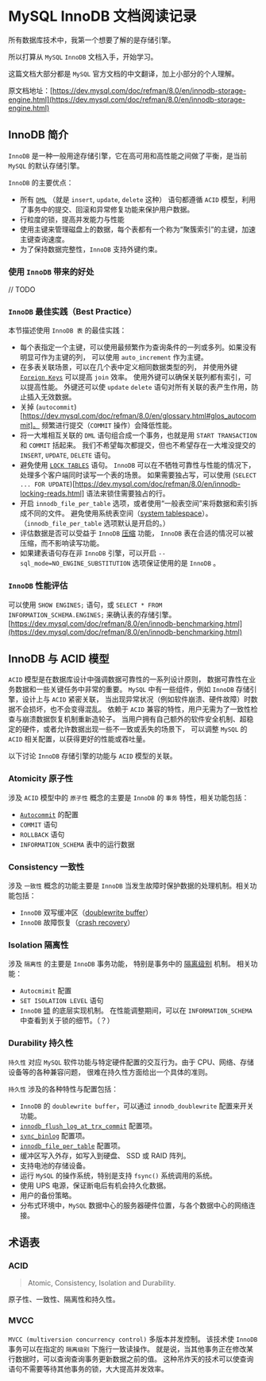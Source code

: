 # MySQL InnoDB 文档阅读记录
所有数据库技术中，我第一个想要了解的是存储引擎。

所以打算从 `MySQL` `InnoDB` 文档入手，开始学习。

这篇文档大部分都是 `MySQL` 官方文档的中文翻译，加上小部分的个人理解。

原文档地址：[https://dev.mysql.com/doc/refman/8.0/en/innodb-storage-engine.html](https://dev.mysql.com/doc/refman/8.0/en/innodb-storage-engine.html)

## InnoDB 简介
`InnoDB` 是一种一般用途存储引擎，它在高可用和高性能之间做了平衡，是当前 `MySQL` 的默认存储引擎。

`InnoDB` 的主要优点：
- 所有 [`DML`](https://dev.mysql.com/doc/refman/8.0/en/glossary.html#glos_dml)
  （就是 `insert`, `update`, `delete` 这种）
  语句都遵循 `ACID` 模型，利用了事务中的提交、回滚和异常修复功能来保护用户数据。
- 行粒度的锁，提高并发能力与性能
- 使用主键来管理磁盘上的数据，每个表都有一个称为“聚簇索引”的主键，加速主键查询速度。
- 为了保持数据完整性，`InnoDB` 支持外键约束。

### 使用 `InnoDB` 带来的好处
// TODO

### `InnoDB` 最佳实践（Best Practice）
本节描述使用 `InnoDB 表` 的最佳实践：

- 每个表指定一个主键，可以使用最频繁作为查询条件的一列或多列。如果没有明显可作为主键的列，
  可以使用 `auto_increment` 作为主键。
- 在多表关联场景，可以在几个表中定义相同数据类型的列，
  并使用外键 [`Foreign Keys`](https://dev.mysql.com/doc/refman/8.0/en/glossary.html#glos_foreign_key)
  可以提高 `join` 效率。
  使用外键可以确保关联列都有索引，可以提高性能。
  外键还可以使 `update` `delete` 语句对所有关联的表产生作用，防止插入无效数据。
- 关掉 (`autocommit`)[https://dev.mysql.com/doc/refman/8.0/en/glossary.html#glos_autocommit]。
  频繁进行提交（`COMMIT` 操作）会降低性能。
- 将一大堆相互关联的 `DML` 语句组合成一个事务，也就是用 `START TRANSACTION` 和 `COMMIT` 括起来。
  我们不希望每次都提交，但也不希望存在一大堆没提交的 `INSERT`, `UPDATE`, `DELETE` 语句。
- 避免使用 [`LOCK TABLES`](https://dev.mysql.com/doc/refman/8.0/en/lock-tables.html) 语句。
  `InnoDB` 可以在不牺牲可靠性与性能的情况下，处理多个客户端同时读写一个表的场景。
  如果需要独占写，可以使用 (`SELECT ... FOR UPDATE`)[https://dev.mysql.com/doc/refman/8.0/en/innodb-locking-reads.html]
  语法来锁住需要独占的行。
- 开启 `innodb_file_per_table` 选项，或者使用“一般表空间”来将数据和索引拆成不同的文件。
  避免使用系统表空间（[system tablespace](https://dev.mysql.com/doc/refman/8.0/en/glossary.html#glos_system_tablespace)）。
  （`innodb_file_per_table` 选项默认是开启的。）
- 评估数据是否可以受益于 `InnoDB` [压缩](https://dev.mysql.com/doc/refman/8.0/en/glossary.html#glos_compression) 功能，
  `InnoDB` 表在合适的情况可以被压缩，而不影响读写功能。
- 如果建表语句存在非 `InnoDB` 引擎，可以开启 `--sql_mode=NO_ENGINE_SUBSTITUTION` 选项保证使用的是 `InnoDB` 。

### `InnoDB` 性能评估
可以使用 `SHOW ENGINES;` 语句，或 `SELECT * FROM INFORMATION_SCHEMA.ENGINES;` 来确认表的存储引擎。
[https://dev.mysql.com/doc/refman/8.0/en/innodb-benchmarking.html](https://dev.mysql.com/doc/refman/8.0/en/innodb-benchmarking.html)


## InnoDB 与 ACID 模型
`ACID` 模型是在数据库设计中强调数据可靠性的一系列设计原则，
数据可靠性在业务数据和一些关键任务中非常的重要。
`MySQL` 中有一些组件，例如 `InnoDB` 存储引擎，设计上与 `ACID` 紧密关联，
当出现异常状况（例如软件崩溃、硬件故障）时数据不会损坏，也不会变得混乱。
依赖于 `ACID` 兼容的特性，用户无需为了一致性检查与崩溃数据恢复机制重新造轮子。
当用户拥有自己额外的软件安全机制、超稳定的硬件，或者允许数据出现一些不一致或丢失的场景下，
可以调整 `MySQL` 的 `ACID` 相关配置，以获得更好的性能或吞吐量。

以下讨论 `InnoDB` 存储引擎的功能与 `ACID` 模型的关联。

### Atomicity 原子性
涉及 `ACID` 模型中的 `原子性` 概念的主要是 `InnoDB` 的 `事务` 特性，相关功能包括：

- [`Autocommit`](https://dev.mysql.com/doc/refman/8.0/en/glossary.html#glos_autocommit) 的配置
- `COMMIT` 语句
- `ROLLBACK` 语句
- `INFORMATION_SCHEMA` 表中的运行数据

### Consistency 一致性
涉及 `一致性` 概念的功能主要是 `InnoDB` 当发生故障时保护数据的处理机制。相关功能包括：

- `InnoDB` 双写缓冲区（[doublewrite buffer](https://dev.mysql.com/doc/refman/8.0/en/glossary.html#glos_doublewrite_buffer)）
- `InnoDB` 故障恢复（[crash recovery](https://dev.mysql.com/doc/refman/8.0/en/glossary.html#glos_crash_recovery)）

### Isolation 隔离性
涉及 `隔离性` 的主要是 `InnoDB` 事务功能，
特别是事务中的 [隔离级别](https://dev.mysql.com/doc/refman/8.0/en/glossary.html#glos_isolation_level) 机制。
相关功能：

- `Autocmimit` 配置
- `SET ISOLATION LEVEL` 语句
- `InnoDB` [锁](https://dev.mysql.com/doc/refman/8.0/en/glossary.html#glos_locking) 的底层实现机制。
  在性能调整期间，可以在 `INFORMATION_SCHEMA` 中查看到关于锁的细节。（？）

### Durability 持久性
`持久性` 对应 `MySQL` 软件功能与特定硬件配置的交互行为。由于 CPU、网络、存储设备等的各种兼容问题，
很难在持久性方面给出一个具体的准则。

`持久性` 涉及的各种特性与配置包括：
- `InnoDB` 的 `doublewrite buffer`，可以通过 `innodb_doublewrite` 配置来开关功能。
- [`innodb_flush_log_at_trx_commit`](https://dev.mysql.com/doc/refman/8.0/en/innodb-parameters.html#sysvar_innodb_flush_log_at_trx_commit) 配置项。
- [`sync_binlog`](https://dev.mysql.com/doc/refman/8.0/en/replication-options-binary-log.html#sysvar_sync_binlog) 配置项。
- [`innodb_file_per_table`](https://dev.mysql.com/doc/refman/8.0/en/innodb-parameters.html#sysvar_innodb_file_per_table) 配置项。
- 缓冲区写入外存，如写入到硬盘、 SSD 或 RAID 阵列。
- 支持电池的存储设备。
- 运行 `MySQL` 的操作系统，特别是支持 `fsync()` 系统调用的系统。
- 使用 UPS 电源，保证断电后有机会持久化数据。
- 用户的备份策略。
- 分布式环境中，`MySQL` 数据中心的服务器硬件位置，与各个数据中心的网络连接。

## 术语表

### ACID
> Atomic, Consistency, Isolation and Durability.

原子性、一致性、隔离性和持久性。

### MVCC
`MVCC (multiversion concurrency control)` 多版本并发控制。
该技术使 `InnoDB` 事务可以在指定的 `隔离级别` 下施行一致读操作。
就是说，当其他事务正在修改某行数据时，可以查询查询事务更新数据之前的值。
这种吊炸天的技术可以使查询语句不需要等待其他事务的锁，大大提高并发效率。
